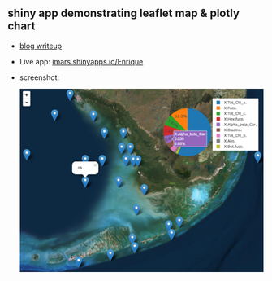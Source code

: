 ## shiny app demonstrating leaflet map & plotly chart

- [blog writeup](https://asurinsaka.github.io/2016/08/09/Shinyapp/)
 
- Live app: [imars.shinyapps.io/Enrique](https://imars.shinyapps.io/Enrique/)

- screenshot:

  ![](screenshot.png)
